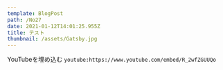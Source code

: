 ```yaml
---
template: BlogPost
path: /No27
date: 2021-01-12T14:01:25.955Z
title: テスト
thumbnail: /assets/Gatsby.jpg
---
```

YouTubeを埋め込む
`youtube:https://www.youtube.com/embed/R_2wfZGUUQo`

